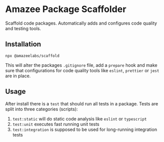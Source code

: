 # Amazee Package Scaffolder

Scaffold code packages. Automatically adds and configures code quality and
testing tools.

## Installation

```shell
npx @amazeelabs/scaffold
```

This will alter the packages `.gitignore` file, add a `prepare` hook and make
sure that configurations for code quality tools like `eslint`, `prettier` or
`jest` are in place.

## Usage

After install there is a `test` that should run all tests in a package. Tests
are split into three categories (scripts):

1. `test:static` will do static code analysis like `eslint` or `typescript`
2. `test:unit` executes fast running unit tests
3. `test:integration` is supposed to be used for long-running integration tests
